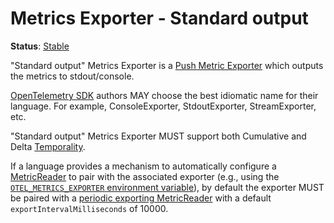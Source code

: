 <!--- Hugo front matter used to generate the website version of this page:
linkTitle: Stdout
--->

# Metrics Exporter - Standard output

**Status**: [Stable](../../document-status.md)

"Standard output" Metrics Exporter is a [Push Metric
Exporter](../sdk.md#push-metric-exporter) which outputs the metrics to
stdout/console.

[OpenTelemetry SDK](../../overview.md#sdk) authors MAY choose the best idiomatic
name for their language. For example, ConsoleExporter, StdoutExporter,
StreamExporter, etc.

"Standard output" Metrics Exporter MUST support both Cumulative and Delta
[Temporality](../data-model.md#temporality).

If a language provides a mechanism to automatically configure a
[MetricReader](../sdk.md#metricreader) to pair with the associated
exporter (e.g., using the [`OTEL_METRICS_EXPORTER` environment
variable](../../configuration/sdk-environment-variables.md#exporter-selection)), by
default the exporter MUST be paired with a [periodic exporting
MetricReader](../sdk.md#periodic-exporting-metricreader)
with a default `exportIntervalMilliseconds` of 10000.
